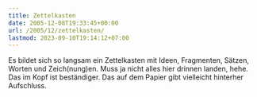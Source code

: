 ```yaml
---
title: Zettelkasten
date: 2005-12-08T19:33:45+00:00
url: /2005/12/zettelkasten/
lastmod: 2023-09-10T19:14:12+07:00
---
```

Es bildet sich so langsam ein Zettelkasten mit Ideen, Fragmenten, Sätzen, Worten und Zeich(nung)en. Muss ja nicht alles hier drinnen landen, hehe. Das im Kopf ist beständiger. Das auf dem Papier gibt vielleicht hinterher Aufschluss.
